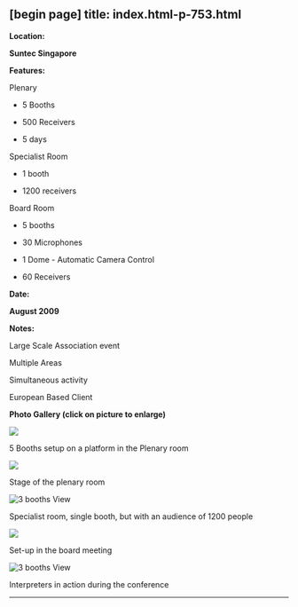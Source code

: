 [begin page]
 title: index.html-p-753.html
----------------------------------------------------------

**Location:**

**Suntec Singapore**

**Features:**

Plenary

 - 5 Booths

 - 500 Receivers

 - 5 days

Specialist Room

 - 1 booth

 - 1200 receivers

Board Room

 - 5 booths

 - 30 Microphones

 - 1 Dome - Automatic Camera Control

 - 60 Receivers

**Date:**

**August 2009**

**Notes:**

Large Scale Association event

Multiple Areas

Simultaneous activity

European Based Client

**Photo Gallery (click on picture to enlarge)**

![ ](wp-content/uploads/2011/09/fdi-5booths-on-platform_s.jpg)

5 Booths setup on a platform in the Plenary room

![  ](wp-content/uploads/2011/09/fdi-planery-stage_s.jpg)

Stage of the plenary room

![3 booths View](wp-content/uploads/2011/09/fdi-specialist-room_s.jpg)

Specialist room, single booth, but with an audience of 1200 people

![ ](wp-content/uploads/2011/09/fdi-board-meeting-setup_s.jpg)

Set-up in the board meeting

![3 booths View](wp-content/uploads/2011/09/fdi-interpreters_s.jpg)

Interpreters in action during the conference




----------------------------------------------------------
